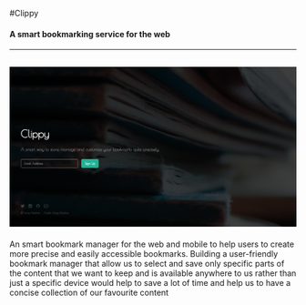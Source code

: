 
#Clippy
#### A smart bookmarking service for the web
-----------
![alt tag](https://raw.githubusercontent.com/The-Turing-Machine/Clippy/gh-pages/Dashboard/images/screenshot.png)
-----------
An smart bookmark manager for the web and mobile to help users to create more precise and easily accessible bookmarks.
Building a user-friendly bookmark manager that allow us to select and save only specific parts of the content that we want to keep and is available anywhere to us rather than just a specific device would help to save a lot of time and help us to have a concise collection of our favourite content
